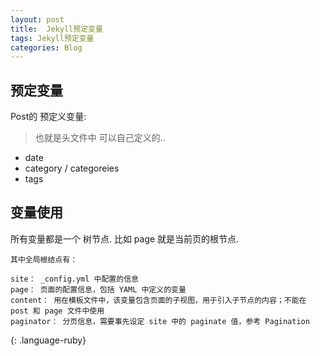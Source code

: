 ```yaml
---
layout: post
title:  Jekyll预定变量
tags: Jekyll预定变量
categories: Blog
---
```


## 预定变量
Post的 预定义变量:
> 也就是头文件中 可以自己定义的..
- date
- category / categoreies
- tags




## 变量使用


所有变量都是一个 树节点. 
比如 page 就是当前页的根节点.


~~~
其中全局根结点有：

site： _config.yml 中配置的信息
page： 页面的配置信息，包括 YAML 中定义的变量
content： 用在模板文件中，该变量包含页面的子视图，用于引入子节点的内容；不能在 post 和 page 文件中使用
paginator： 分页信息，需要事先设定 site 中的 paginate 值，参考 Pagination
~~~
{: .language-ruby}


